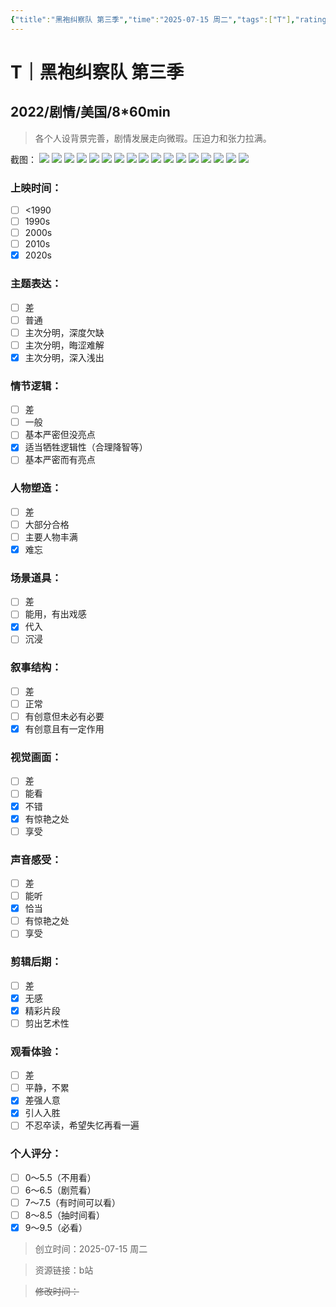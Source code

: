 ```yaml
---
{"title":"黑袍纠察队 第三季","time":"2025-07-15 周二","tags":["T"],"rating":"9.0","dg-publish":true,"permalink":"/300 评价/T/黑袍纠察队 第三季/","dgPassFrontmatter":true,"created":"2025-07-15T16:07:43.024+08:00","updated":"2025-07-20T10:43:21.777+08:00"}
---
```


# T｜黑袍纠察队 第三季
## 2022/剧情/美国/8\*60min
>各个人设背景完善，剧情发展走向微瑕。压迫力和张力拉满。

截图：
![](https://maple-forest-1315227141.cos.ap-nanjing.myqcloud.com/20250720103939897.jpg)
![](https://maple-forest-1315227141.cos.ap-nanjing.myqcloud.com/20250720103939898.jpg)
![](https://maple-forest-1315227141.cos.ap-nanjing.myqcloud.com/20250720103939899.jpg)
![](https://maple-forest-1315227141.cos.ap-nanjing.myqcloud.com/20250720103939900.jpg)
![](https://maple-forest-1315227141.cos.ap-nanjing.myqcloud.com/20250720103939901.jpg)
![](https://maple-forest-1315227141.cos.ap-nanjing.myqcloud.com/20250720103939902.jpg)
![](https://maple-forest-1315227141.cos.ap-nanjing.myqcloud.com/20250720103939903.jpg)
![](https://maple-forest-1315227141.cos.ap-nanjing.myqcloud.com/20250720103939904.jpg)
![](https://maple-forest-1315227141.cos.ap-nanjing.myqcloud.com/20250720103939905.jpg)
![](https://maple-forest-1315227141.cos.ap-nanjing.myqcloud.com/20250720103939906.jpg)
![](https://maple-forest-1315227141.cos.ap-nanjing.myqcloud.com/20250720103939907.jpg)
![](https://maple-forest-1315227141.cos.ap-nanjing.myqcloud.com/20250720103939908.jpg)
![](https://maple-forest-1315227141.cos.ap-nanjing.myqcloud.com/20250720103939909.jpg)
![](https://maple-forest-1315227141.cos.ap-nanjing.myqcloud.com/20250720103939910.jpg)
![](https://maple-forest-1315227141.cos.ap-nanjing.myqcloud.com/20250720103939911.jpg)
![](https://maple-forest-1315227141.cos.ap-nanjing.myqcloud.com/20250720103939912.jpg)
![](https://maple-forest-1315227141.cos.ap-nanjing.myqcloud.com/20250720103939913.jpg)
### 上映时间：
- [ ] <1990
- [ ] 1990s
- [ ] 2000s
- [ ] 2010s
- [x] 2020s
### 主题表达：
- [ ] 差
- [ ] 普通
- [ ] 主次分明，深度欠缺
- [ ] 主次分明，晦涩难解
- [x] 主次分明，深入浅出
### 情节逻辑：
- [ ] 差
- [ ] 一般
- [ ] 基本严密但没亮点
- [x] 适当牺牲逻辑性（合理降智等）
- [ ] 基本严密而有亮点
### 人物塑造：
- [ ] 差
- [ ] 大部分合格
- [ ] 主要人物丰满
- [x] 难忘
### 场景道具：
- [ ] 差
- [ ] 能用，有出戏感
- [x] 代入
- [ ] 沉浸
### 叙事结构：
- [ ] 差
- [ ] 正常
- [ ] 有创意但未必有必要
- [x] 有创意且有一定作用
### 视觉画面：
- [ ] 差
- [ ] 能看
- [x] 不错
- [x] 有惊艳之处
- [ ] 享受
### 声音感受：
- [ ] 差
- [ ] 能听
- [x] 恰当
- [ ] 有惊艳之处
- [ ] 享受
### 剪辑后期：
- [ ] 差
- [x] 无感
- [x] 精彩片段
- [ ] 剪出艺术性
### 观看体验：
- [ ] 差
- [ ] 平静，不累
- [x] 差强人意
- [x] 引人入胜
- [ ] 不忍卒读，希望失忆再看一遍
### 个人评分：
- [ ] 0～5.5（不用看）
- [ ] 6～6.5（剧荒看）
- [ ] 7～7.5（有时间可以看）
- [ ] 8～8.5（抽时间看）
- [x] 9～9.5（必看）

>创立时间：2025-07-15 周二

>资源链接：b站

>~~修改时间：~~



